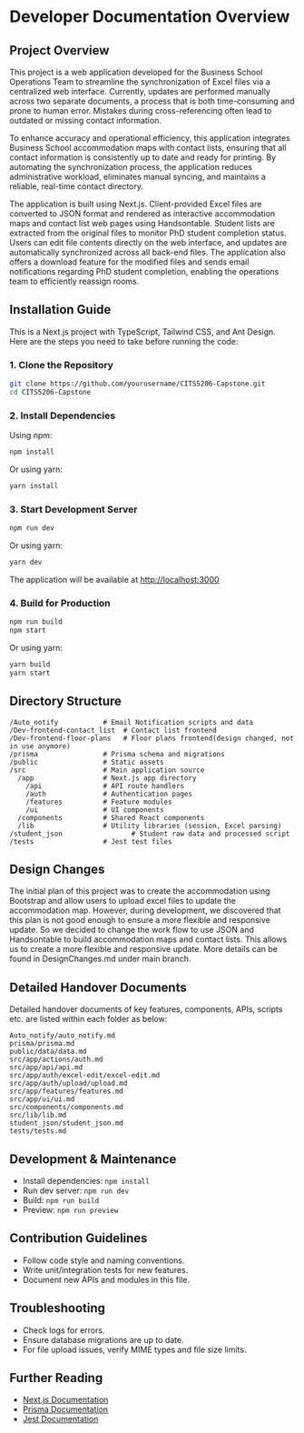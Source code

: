 # Developer Documentation Overview

## Project Overview
This project is a web application developed for the Business School Operations Team to streamline the synchronization of Excel files via a centralized web interface. Currently, updates are performed manually across two separate documents, a process that is both time-consuming and prone to human error. Mistakes during cross-referencing often lead to outdated or missing contact information.

To enhance accuracy and operational efficiency, this application integrates Business School accommodation maps with contact lists, ensuring that all contact information is consistently up to date and ready for printing. By automating the synchronization process, the application reduces administrative workload, eliminates manual syncing, and maintains a reliable, real-time contact directory.

The application is built using Next.js. Client-provided Excel files are converted to JSON format and rendered as interactive accommodation maps and contact list web pages using Handsontable. Student lists are extracted from the original files to monitor PhD student completion status. Users can edit file contents directly on the web interface, and updates are automatically synchronized across all back-end files. The application also offers a download feature for the modified files and sends email notifications regarding PhD student completion, enabling the operations team to efficiently reassign rooms.

## Installation Guide 

This is a Next.js project with TypeScript, Tailwind CSS, and Ant Design. Here are the steps you need to take before running the code:

### 1. Clone the Repository

```bash
git clone https://github.com/yourusername/CITS5206-Capstone.git
cd CITS5206-Capstone
```

### 2. Install Dependencies

Using npm:

```bash
npm install
```

Or using yarn:

```bash
yarn install
```

### 3. Start Development Server

```bash
npm run dev
```

Or using yarn:

```bash
yarn dev
```

The application will be available at [http://localhost:3000](http://localhost:3000)

### 4. Build for Production

```bash
npm run build
npm start
```

Or using yarn:

```bash
yarn build
yarn start
```

## Directory Structure
```
/Auto_notify           # Email Notification scripts and data
/Dev-frontend-contact_list  # Contact list frontend
/Dev-frontend-floor-plans   # Floor plans frontend(design changed, not in use anymore)
/prisma                # Prisma schema and migrations
/public                # Static assets
/src                   # Main application source
  /app                 # Next.js app directory
    /api               # API route handlers
    /auth              # Authentication pages
    /features          # Feature modules
    /ui                # UI components
  /components          # Shared React components
  /lib                 # Utility libraries (session, Excel parsing)
/student_json                 # Student raw data and processed script
/tests                 # Jest test files
```

## Design Changes
The initial plan of this project was to create the accommodation using Bootstrap and allow users to upload excel files to update the accommodation map. However, during development, we discovered that this plan is not good enough to ensure a more flexible and responsive update. So we decided to change the work flow to use JSON and Handsontable to build accommodation maps and contact lists. This allows us to create a more flexible and responsive update. More details can be found in DesignChanges.md under main branch.

## Detailed Handover Documents
Detailed handover documents of key features, components, APIs, scripts etc. are listed within each folder as below:
```
Auto_notify/auto_notify.md
prisma/prisma.md
public/data/data.md
src/app/actions/auth.md
src/app/api/api.md
src/app/auth/excel-edit/excel-edit.md
src/app/auth/upload/upload.md
src/app/features/features.md
src/app/ui/ui.md
src/components/components.md
src/lib/lib.md
student_json/student_json.md
tests/tests.md
```
## Development & Maintenance
- Install dependencies: `npm install`
- Run dev server: `npm run dev`
- Build: `npm run build`
- Preview: `npm run preview`

## Contribution Guidelines
- Follow code style and naming conventions.
- Write unit/integration tests for new features.
- Document new APIs and modules in this file.

## Troubleshooting
- Check logs for errors.
- Ensure database migrations are up to date.
- For file upload issues, verify MIME types and file size limits.

## Further Reading
- [Next.js Documentation](https://nextjs.org/docs)
- [Prisma Documentation](https://www.prisma.io/docs)
- [Jest Documentation](https://jestjs.io/docs/getting-started)